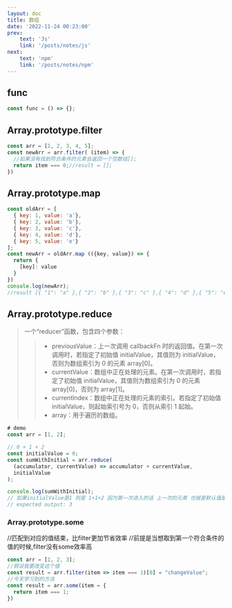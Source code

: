 ```yaml
---
layout: doc
title: 数组
date: '2022-11-24 00:23:00'
prev:
    text: 'Js'
    link: '/posts/notes/js'
next:
    text: 'npm'
    link: '/posts/notes/npm'
---
```

## func
``` javascript
const func = () => {};
```
## Array.prototype.filter  
``` javascript
const arr = [1, 2, 3, 4, 5];
const newArr = arr.filter( (item) => {
  //如果没有找到符合条件的元素会返回一个空数组[];
  return item === 0;//result = [];
})
```
## Array.prototype.map 
``` javascript
const oldArr = [
  { key: 1, value: 'a'},
  { key: 2, value: 'b'},
  { key: 3, value: 'c'},
  { key: 4, value: 'd'},
  { key: 5, value: 'e'}
];
const newArr = oldArr.map (({key, value}) => {
  return {
    [key]: value
  }
})
console.log(newArr);
//result [{ "1": "a" },{ "2": "b" },{ "3": "c" },{ "4": "d" },{ "5": "e"}];
```
## Array.prototype.reduce
> 一个“reducer”函数，包含四个参数：
> > - previousValue：上一次调用 callbackFn 时的返回值。在第一次调用时，若指定了初始值 initialValue，其值则为 initialValue，否则为数组索引为 0 的元素 array[0]。
> > - currentValue：数组中正在处理的元素。在第一次调用时，若指定了初始值 initialValue，其值则为数组索引为 0 的元素 array[0]，否则为 array[1]。
> > - currentIndex：数组中正在处理的元素的索引。若指定了初始值 initialValue，则起始索引号为 0，否则从索引 1 起始。
> > - array：用于遍历的数组。

```js
# demo 
const arr = [1, 2];

// 0 + 1 + 2 
const initialValue = 0;
const sumWithInitial = arr.reduce(
  (accumulator, currentValue) => accumulator + currentValue,
  initialValue
);

console.log(sumWithInitial);
// 如果initialValue是1 则是 1+1+2 因为第一次进入的话 上一次的元素 也就是默认值是1 
// expected output: 3
```
### Array.prototype.some 

//匹配到对应的值结束，比filter更加节省效率
//前提是当想取到第一个符合条件的值的时候,filter没有some效率高
```js
const arr = [1, 2, 3];
//假设我要改变这个值
const result = arr.filter(item => item === 1)[0] = "changeValue";
//今天学习到的方法
const result = arr.some(item = {
  return item === 1;
})
```
